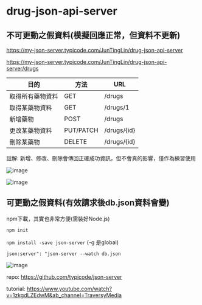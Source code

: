 # drug-json-api-server

## 不可更動之假資料(模擬回應正常，但資料不更新)

https://my-json-server.typicode.com/JunTingLin/drug-json-api-server

https://my-json-server.typicode.com/JunTingLin/drug-json-api-server/drugs

| 目的       | 方法        | URL         |
| -------- | --------- | ----------- |
| 取得所有藥物資料 | GET       | /drugs      |
| 取得某藥物資料  | GET       | /drugs/1    |
| 新增藥物     | POST      | /drugs      |
| 更改某藥物資料  | PUT/PATCH | /drugs/{id} |
| 刪除某藥物    | DELETE    | /drugs/{id} |

註解: 新增、修改、刪除會傳回正確成功資訊，但不會真的影響，僅作為練習使用

![image](https://user-images.githubusercontent.com/92431095/221526122-d82df3b9-c9af-43d8-99d7-f898aafd7376.png)

![image](https://user-images.githubusercontent.com/92431095/221526491-8dab3888-3b55-41a5-af10-6f7d56892fef.png)

## 可更動之假資料(有效請求後db.json資料會變)
npm下載，其實也非常方便(需裝好Node.js)

`npm init`

`npm install -save json-server`
(-g 是global)

`json:server": "json-server --watch db.json`

![image](https://user-images.githubusercontent.com/92431095/221579582-6260780a-a8ee-4de8-9a6b-194f2e77acea.png)


repo: https://github.com/typicode/json-server

tutorial: https://www.youtube.com/watch?v=1zkgdLZEdwM&ab_channel=TraversyMedia




